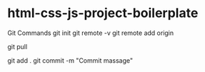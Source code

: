 # html-css-js-project-boilerplate
Git Commands
git init
git remote -v
git remote add origin <url>

git pull <url>

git add .
git commit -m "Commit massage"

